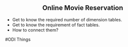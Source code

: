 <div align='center'><h2>Online Movie Reservation</h2></div>

- Get to know the required number of dimension tables.
- Get to know the requirement of fact tables.
- How to connect them?

<p>#ODI Things</p>

